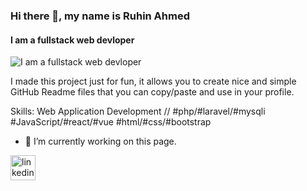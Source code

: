 ### Hi there 👋, my name is Ruhin Ahmed
#### I am a fullstack web devloper
![I am a fullstack web devloper](https://www.linkedin.com/in/md-tonmoy-islam-ruhin-785413237/overlay/background-image/)

I made this project just for fun, it allows you to create nice and simple GitHub Readme files that you can copy/paste and use in your profile.

Skills: Web Application Development // #php/#laravel/#mysqli #JavaScript/#react/#vue #html/#css/#bootstrap

- 🔭 I’m currently working on this page. 


[<img src='https://cdn.jsdelivr.net/npm/simple-icons@3.0.1/icons/linkedin.svg' alt='linkedin' height='40'>](https://www.linkedin.com/in/https://www.linkedin.com/in/md-tonmoy-islam-ruhin-785413237//)  


